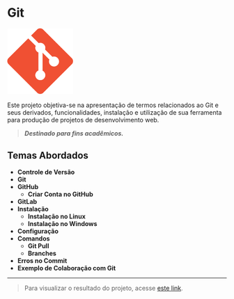 # Git

<img src="./images/Git/GitLogo.png" alt="Logotipo do Git" title="Logotipo do Git" width="30%">

Este projeto objetiva-se na apresentação de termos relacionados
ao Git e seus derivados, funcionalidades, instalação e utilização
de sua ferramenta para produção de projetos de desenvolvimento web.

> ***Destinado para fins acadêmicos.***

## Temas Abordados

- **Controle de Versão**
- **Git**
- **GitHub**
    - **Criar Conta no GitHub**
- **GitLab**
- **Instalação**
    - **Instalação no Linux**
    - **Instalação no Windows**
- **Configuração**
- **Comandos**
    - **Git Pull**
    - **Branches**
- **Erros no Commit**
- **Exemplo de Colaboração com Git**

---

> Para visualizar o resultado do projeto, acesse [este link](https://blazegames28.github.io/GitAbout/).